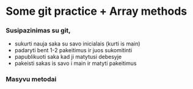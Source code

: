 # Some git practice + Array methods

### Susipazinimas su git,

- sukurti nauja saka su savo inicialais (kurti is main)
- padaryti bent 1-2 pakeitimus ir juos sukomitinti
- papublikuoti saka kad ji matytusi debesyje
- pakeisti sakas is savo i main ir matyti pakeitimus

### Masyvu metodai
